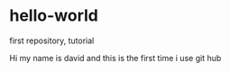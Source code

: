 # hello-world
first repository, tutorial

Hi my name is david and this is the first time i use git hub
